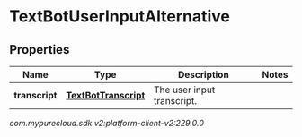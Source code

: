 # TextBotUserInputAlternative


## Properties

| Name | Type | Description | Notes |
| ------------ | ------------- | ------------- | ------------- |
| **transcript** | [**TextBotTranscript**](TextBotTranscript) | The user input transcript. |  |




_com.mypurecloud.sdk.v2:platform-client-v2:229.0.0_
